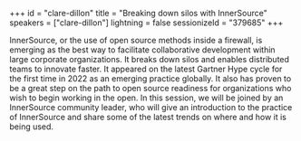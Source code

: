+++
id = "clare-dillon"
title = "Breaking down silos with InnerSource"
speakers = ["clare-dillon"]
lightning = false
sessionizeId = "379685"
+++

InnerSource, or the use of open source methods inside a firewall, is emerging as the best way to facilitate collaborative development within large corporate organizations. It breaks down silos and enables distributed teams to innovate faster. It appeared on the latest Gartner Hype cycle for the first time in 2022 as an emerging practice globally. It also has proven to be a great step on the path to open source readiness for organizations who wish to begin working in the open. In this session, we will be joined by an InnerSource community leader, who will give an introduction to the practice of InnerSource and share some of the latest trends on where and how it is being used. 
